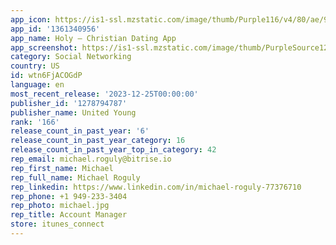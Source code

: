 ```yaml
---
app_icon: https://is1-ssl.mzstatic.com/image/thumb/Purple116/v4/80/ae/9a/80ae9a75-1ef9-f74d-931d-ca99fad85dfb/AppIcon-0-0-1x_U007emarketing-0-5-0-85-220.png/1024x1024bb.png
app_id: '1361340956'
app_name: Holy — Christian Dating App
app_screenshot: https://is1-ssl.mzstatic.com/image/thumb/PurpleSource126/v4/8f/b8/d9/8fb8d9c0-9f54-1020-13a2-0208e9b1fca6/be8d5052-a758-4b78-af11-0e242d779ccd_AA@3x.png/1284x2778bb.png
category: Social Networking
country: US
id: wtn6FjACOGdP
language: en
most_recent_release: '2023-12-25T00:00:00'
publisher_id: '1278794787'
publisher_name: United Young
rank: '166'
release_count_in_past_year: '6'
release_count_in_past_year_category: 16
release_count_in_past_year_top_in_category: 42
rep_email: michael.roguly@bitrise.io
rep_first_name: Michael
rep_full_name: Michael Roguly
rep_linkedin: https://www.linkedin.com/in/michael-roguly-77376710
rep_phone: +1 949-233-3404
rep_photo: michael.jpg
rep_title: Account Manager
store: itunes_connect
---
```

